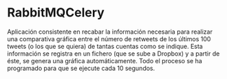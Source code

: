# RabbitMQCelery
Aplicación consistente en recabar la información necesaria para realizar una comparativa gráfica entre el número de retweets de los últimos 100 tweets (o los que se quiera) de tantas cuentas como se indique. Esta información se registra en un fichero (que se sube a Dropbox) y a partir de éste, se genera una gráfica automáticamente. Todo el proceso se ha programado para que se ejecute cada 10 segundos.
